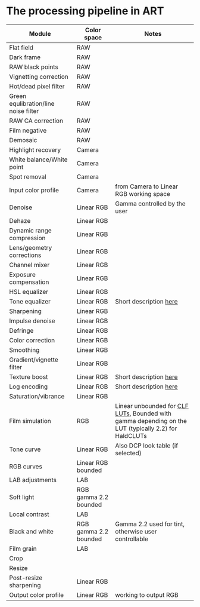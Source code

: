 # The processing pipeline in ART

  Module                               |  Color space          |   Notes
  ------------------------------------ | --------------------- | ---------------------------------------
  Flat field                           | RAW                   |
  Dark frame                           | RAW                   |
  RAW black points                     | RAW                   |
  Vignetting correction                | RAW                   |
  Hot/dead pixel filter                | RAW                   |
  Green equlibration/line noise filter | RAW                   |
  RAW CA correction                    | RAW                   |
  Film negative                        | RAW                   |
  Demosaic                             | RAW                   |
  Highlight recovery                   | Camera                |
  White balance/White point            | Camera                |
  Spot removal                         | Camera                |
  Input color profile                  | Camera                | from Camera to Linear RGB working space
  Denoise                              | Linear RGB            | Gamma controlled by the user
  Dehaze                               | Linear RGB            |
  Dynamic range compression            | Linear RGB            |
  Lens/geometry corrections            | Linear RGB            |
  Channel mixer                        | Linear RGB            |
  Exposure compensation                | Linear RGB            |
  HSL equalizer                        | Linear RGB            |
  Tone equalizer                       | Linear RGB            | Short description [here](https://discuss.pixls.us/t/ive-finally-tried-art-and-it-is-amazing/20482/14)
  Sharpening                           | Linear RGB            |
  Impulse denoise                      | Linear RGB            |
  Defringe                             | Linear RGB            |
  Color correction                     | Linear RGB            |
  Smoothing                            | Linear RGB            |
  Gradient/vignette filter             | Linear RGB            |
  Texture boost                        | Linear RGB            | Short description [here](https://discuss.pixls.us/t/ive-finally-tried-art-and-it-is-amazing/20482/14)
  Log encoding                         | Linear RGB            | Short description [here](https://discuss.pixls.us/t/ive-finally-tried-art-and-it-is-amazing/20482/14)
  Saturation/vibrance                  | Linear RGB            |
  Film simulation                      | RGB                   | Linear unbounded for [CLF LUTs](Luts), Bounded with gamma depending on the LUT (typically 2.2) for HaldCLUTs
  Tone curve                           | Linear RGB            | Also DCP look table (if selected)
  RGB curves                           | Linear RGB bounded    |
  LAB adjustments                      | LAB                   |
  Soft light                           | RGB gamma 2.2 bounded |
  Local contrast                       | LAB                   |
  Black and white                      | RGB gamma 2.2 bounded | Gamma 2.2 used for tint, otherwise user controllable
  Film grain                           | LAB                   |
  Crop                                 |                       |
  Resize                               |                       |
  Post-resize sharpening               | Linear RGB            |
  Output color profile                 | Linear RGB            | working to output RGB
